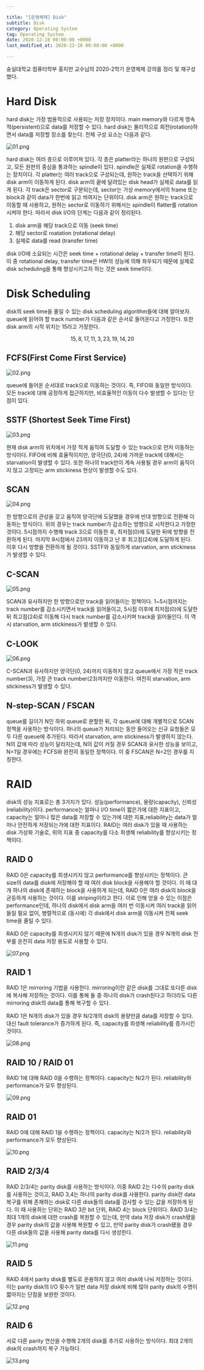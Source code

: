```yaml
---

title: "[운영체제] Disk"
subtitle: Disk
category: Operating System
tag: Operating System
date: 2020-12-18 00:00:00 +0000
last_modified_at: 2020-12-18 00:00:00 +0000

---
```


숭실대학교 컴퓨터학부 홍지만 교수님의 2020-2학기 운영체제 강의를 정리 및 재구성했다.

# Hard Disk

hard disk는 가장 범용적으로 사용되는 저장 장치이다. main memory와 다르게 영속적(persistent)으로 data를 저장할 수 있다. hard disk는 물리적으로 회전(rotation)하면서 data를 저장할 장소를 찾는다. 전체 구성 요소는 다음과 같다.

![01.png](/assets/images/2020-12-18-Disk/01.png)

hard disk는 여러 층으로 이루어져 있다. 각 층은 platter라는 하나의 원판으로 구성되고, 모든 원판의 중심을 통과하는 spindle이 있다. spindle은 실제로 rotation을 수행하는 장치이다. 각 platter는 여러 track으로 구성되는데, 원하는 track을 선택하기 위해 disk arm이 이동하게 된다. disk arm의 끝에 달려있는 disk head가 실제로 data를 읽게 된다. 각 track은 sector로 구분되는데, sector는 가상 memory에서의 frame 또는 block과 같이 data가 한번에 읽고 씌여지는 단위이다. disk arm은 원하는 track으로 이동할 때 사용하고, 원하는 sector로 이동하기 위해서는 spindle이 flatter를 rotation시켜야 한다. 따라서 disk I/O의 단계는 다음과 같이 정리된다.

1. disk arm을 해당 track으로 이동 (seek time)
2. 해당 sector로 roatation (rotational delay)
3. 실제로 data를 read (transfer time)

disk I/O에 소요되는 시간은 seek time + rotational delay + transfer time이 된다. 이 중 rotational delay, transfer time은 HW의 성능에 의해 좌우되기 때문에 실제로 disk scheduling을 통해 향상시키고자 하는 것은 seek time이다.

# Disk Scheduling

disk의 seek time을 줄일 수 있는 disk scheduling algorithm들에 대해 알아보자. queue에 읽어야 할 track number가 다음과 같은 순서로 들어온다고 가정한다. 또한 disk arm의 시작 위치는 15라고 가정한다.

$$15, 8, 17, 11, 3, 23, 19, 14, 20$$

## FCFS(First Come First Service)

![02.png](/assets/images/2020-12-18-Disk/02.png)

queue에 들어온 순서대로 track으로 이동하는 것이다. 즉, FIFO와 동일한 방식이다. 모든 track에 대해 공정하게 접근하지만, 비효율적인 이동이 다수 발생할 수 있다는 단점이 있다.

## SSTF (Shortest Seek Time First)

![03.png](/assets/images/2020-12-18-Disk/03.png)

현재 disk arm의 위치에서 가장 적게 움직여 도달할 수 있는 track으로 먼저 이동하는 방식이다. FIFO에 비해 효율적이지만, 양극단(0, 24)에 가까운 track에 대해서는 starvation이 발생할 수 있다. 또한 하나의 track만이 계속 사용될 경우 arm이 움직이지 않고 고정되는 arm stickiness 현상이 발생할 수도 있다.

## SCAN

![04.png](/assets/images/2020-12-18-Disk/04.png)

한 방향으로의 관성을 갖고 움직여 양극단에 도달했을 경우에 반대 방향으로 전환해 이동하는 방식이다. 위의 경우는 track number가 감소하는 방향으로 시작한다고 가정한 것이다. 5시점까지 수행해 track 3으로 이동한 후, 최저점(0)에 도달한 뒤에 방향을 전환하게 된다. 마지막 9시점에서 23까지 이동하고 난 후 최고점(24)에 도달하게 된다. 이후 다시 방향을 전환하게 될 것이다. SSTF와 동일하게 starvation, arm stickiness가 발생할 수 있다.

## C-SCAN

![05.png](/assets/images/2020-12-18-Disk/05.png)

SCAN과 유사하지만 한 방향으로만 track을 읽어들이는 정책이다. 1~5시점까지는 track number를 감소시키면서 track을 읽어들이고, 5시점 이후에 최저점(0)에 도달한 뒤 최고점(24)로 이동해 다시 track number를 감소시키며 track을 읽어들인다. 이 역시 starvation, arm stickiness가 발생할 수 있다.

## C-LOOK

![06.png](/assets/images/2020-12-18-Disk/06.png)

C-SCAN과 유사하지만 양극단(0, 24)까지 이동하지 않고 queue에서 가장 작은 track number(3), 가장 큰 track number(23)까지만 이동한다. 여전히 starvation, arm stickiness가 발생할 수 있다.

## N-step-SCAN / FSCAN

queue를 길이가 N인 하위 queue로 분할한 뒤, 각 queue에 대해 개별적으로 SCAN 정책을 사용하는 방식이다. 하나의 queue가 처리되는 동안 들어오는 신규 요청들은 모두 다른 queue에 추가된다. 따라서 starvation, arm stickiness가 발생하지 않는다. N의 값에 따라 성능이 달라지는데, N의 값이 커질 경우 SCAN과 유사한 성능을 보이고, N=1일 경우에는 FCFS와 완전히 동일한 정책이다. 이 중 FSCAN은 N=2인 경우를 지칭한다.

# RAID

disk의 성능 지표로는 총 3가지가 있다. 성능(performance), 용량(capacity), 신뢰성(reliability)이다. performance는 얼마나 I/O time이 짧은가에 대한 지표이고, capacity는 얼마나 많은 data를 저장할 수 있는가에 대한 지표,reliability는 data가 얼마나 안전하게 저장되는가에 대한 지표이다. RAID는 여러 disk가 있을 때 사용하는 disk 가상화 기술로, 위의 지표 중 capacity를 다소 희생해 reliability를 향상시키는 정책이다.

## RAID 0

RAID 0은 capacity를 희생시키지 않고 performance를 향상시키는 정책이다. 큰 size의 data를 disk에 저장해야 할 때 여러 disk block을 사용해야 할 것이다. 이 때 대개 하나의 disk에 존재하는 block을 사용하게 되는데, RAID 0은 여러 disk의 block을 균등하게 사용하는 것이다. 이를 striping이라고 한다. 이로 인해 얻을 수 있는 이점은 performance인데, 하나의 disk에서 disk arm을 여러 번 이동시켜 여러 track을 읽어들일 필요 없이, 병렬적으로 (동시에) 각 disk에서 disk arm을 이동시켜 전체 seek time을 줄일 수 있다.

RAID 0은 capacity를 희생시키지 않기 때문에 N개의 disk가 있을 경우 N개의 disk 전부를 온전히 data 저장 용도로 사용할 수 있다. 

![07.png](/assets/images/2020-12-18-Disk/07.png)

## RAID 1

RAID 1은 mirroring 기법을 사용한다. mirroring이란 같은 disk를 그대로 또다른 disk에 복사해 저장하는 것이다. 이를 통해 둘 중 하나의 disk가 crash된다고 하더라도 다른 mirroring disk의 data를 통해 복구할 수 있다.

RAID 1은 N개의 disk가 있을 경우 N/2개의 disk의 용량만큼 data를 저장할 수 있다. 대신 fault tolerance가 증가하게 된다. 즉, capacity를 희생해 reliability를 증가시킨 것이다.

![08.png](/assets/images/2020-12-18-Disk/08.png)

## RAID 10 / RAID 01

RAID 1에 대해 RAID 0을 수행하는 정책이다. capacity는 N/2가 된다. reliability와 performance가 모두 향상된다.

![09.png](/assets/images/2020-12-18-Disk/09.png)

## RAID 01

RAID 0에 대해 RAID 1을 수행하는 정책이다. capacity는 N/2가 된다. reliability와 performance가 모두 향상된다.

![10.png](/assets/images/2020-12-18-Disk/10.png)

## RAID 2/3/4

RAID 2/3/4는 parity disk를 사용하는 방식이다. 이중 RAID 2는 다수의 parity disk를 사용하는 것이고, RAID 3,4는 하나의 parity disk를 사용한다. parity disk란 data 복구를 위해 존재하는 disk로 다른 disk들의 data를 검사할 수 있는 값을 저장하게 된다. 이 때 사용하는 단위는 RAID 3은 bit 단위, RAID 4는 block 단위이다. RAID 3/4는 최대 1개의 disk에 대한 crash를 복원할 수 있는데, 만약 data 저장 disk가 crash됐을 경우 parity disk의 값을 사용해 복원할 수 있고, 만약 parity disk가 crash됐을 경우 다른 disk들의 값을 사용해 parity data를 다시 생성한다.

![11.png](/assets/images/2020-12-18-Disk/11.png)

## RAID 5

RAID 4에서 parity disk를 별도로 운용하지 않고 여러 disk에 나눠 저장하는 것이다. 이는 parity disk의 I/O 횟수가 일반 data 저장 disk에 비해 많아 parity disk의 수명이 짧아지는 단점을 보완한 것이다.

![12.png](/assets/images/2020-12-18-Disk/12.png)

## RAID 6

서로 다른 parity 연산을 수행해 2개의 disk를 추가로 사용하는 방식이다. 최대 2개의 disk의 crash까지 복구 가능하다.

![13.png](/assets/images/2020-12-18-Disk/13.png)
